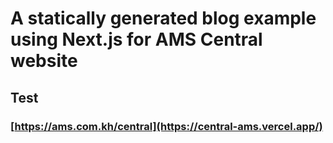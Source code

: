 # A statically generated blog example using Next.js for AMS Central website
## Test
### [https://ams.com.kh/central](https://central-ams.vercel.app/)
